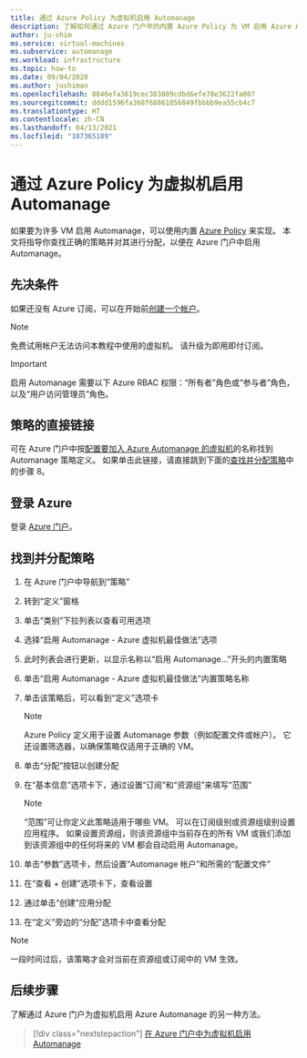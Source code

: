 ```yaml
---
title: 通过 Azure Policy 为虚拟机启用 Automanage
description: 了解如何通过 Azure 门户中的内置 Azure Policy 为 VM 启用 Azure Automanage。
author: ju-shim
ms.service: virtual-machines
ms.subservice: automanage
ms.workload: infrastructure
ms.topic: how-to
ms.date: 09/04/2020
ms.author: jushiman
ms.openlocfilehash: 8846efa3619cec383809cdbd6efe70e3622fa007
ms.sourcegitcommit: dddd1596fa368f68861856849fbbbb9ea55cb4c7
ms.translationtype: HT
ms.contentlocale: zh-CN
ms.lasthandoff: 04/13/2021
ms.locfileid: "107365189"
---
```

# <a name="enable-automanage-for-virtual-machines-through-azure-policy"></a>通过 Azure Policy 为虚拟机启用 Automanage

如果要为许多 VM 启用 Automanage，可以使用内置 [Azure Policy](..\governance\azure-management.md) 来实现。 本文将指导你查找正确的策略并对其进行分配，以便在 Azure 门户中启用 Automanage。


## <a name="prerequisites"></a>先决条件

如果还没有 Azure 订阅，可以在开始前[创建一个帐户](https://azure.microsoft.com/pricing/purchase-options/pay-as-you-go/)。

> [!NOTE]
> 免费试用帐户无法访问本教程中使用的虚拟机。 请升级为即用即付订阅。

> [!IMPORTANT]
> 启用 Automanage 需要以下 Azure RBAC 权限：“所有者”角色或“参与者”角色，以及“用户访问管理员”角色。

## <a name="direct-link-to-policy"></a>策略的直接链接
可在 Azure 门户中按[配置要加入 Azure Automanage 的虚拟机](https://portal.azure.com/#blade/Microsoft_Azure_Policy/PolicyDetailBlade/definitionId/%2Fproviders%2FMicrosoft.Authorization%2FpolicyDefinitions%2F270610db-8c04-438a-a739-e8e6745b22d3)的名称找到 Automanage 策略定义。 如果单击此链接，请直接跳到下面的[查找并分配策略](#locate-and-assign-the-policy)中的步骤 8。

## <a name="sign-in-to-azure"></a>登录 Azure

登录 [Azure 门户](https://portal.azure.com/)。


## <a name="locate-and-assign-the-policy"></a>找到并分配策略

1. 在 Azure 门户中导航到“策略”
1. 转到“定义”窗格
1. 单击“类别”下拉列表以查看可用选项
1. 选择“启用 Automanage - Azure 虚拟机最佳做法”选项
1. 此时列表会进行更新，以显示名称以“启用 Automanage…”开头的内置策略
1. 单击“启用 Automanage - Azure 虚拟机最佳做法”内置策略名称
1. 单击该策略后，可以看到“定义”选项卡

    > [!NOTE]
    > Azure Policy 定义用于设置 Automanage 参数（例如配置文件或帐户）。 它还设置筛选器，以确保策略仅适用于正确的 VM。

1. 单击“分配”按钮以创建分配
1. 在“基本信息”选项卡下，通过设置“订阅”和“资源组”来填写“范围”

    > [!NOTE]
    > “范围”可让你定义此策略适用于哪些 VM。 可以在订阅级别或资源组级别设置应用程序。 如果设置资源组，则该资源组中当前存在的所有 VM 或我们添加到该资源组中的任何将来的 VM 都会自动启用 Automanage。

1. 单击“参数”选项卡，然后设置“Automanage 帐户”和所需的“配置文件”
1. 在“查看 + 创建”选项卡下，查看设置
1. 通过单击“创建”应用分配
1. 在“定义”旁边的“分配”选项卡中查看分配

> [!NOTE]
> 一段时间过后，该策略才会对当前在资源组或订阅中的 VM 生效。


## <a name="next-steps"></a>后续步骤

了解通过 Azure 门户为虚拟机启用 Azure Automanage 的另一种方法。

> [!div class="nextstepaction"]
> [在 Azure 门户中为虚拟机启用 Automanage](quick-create-virtual-machines-portal.md)